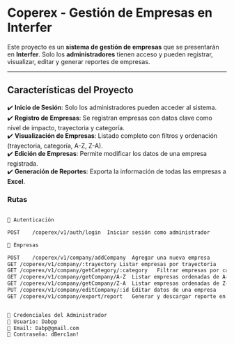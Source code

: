 #  Coperex - Gestión de Empresas en Interfer  

Este proyecto es un **sistema de gestión de empresas** que se presentarán en **Interfer**. Solo los **administradores** tienen acceso y pueden registrar, visualizar, editar y generar reportes de empresas.  

---

##  Características del Proyecto  

✔️ **Inicio de Sesión**: Solo los administradores pueden acceder al sistema.  
✔️ **Registro de Empresas**: Se registran empresas con datos clave como nivel de impacto, trayectoria y categoría.  
✔️ **Visualización de Empresas**: Listado completo con filtros y ordenación (trayectoria, categoría, A-Z, Z-A).  
✔️ **Edición de Empresas**: Permite modificar los datos de una empresa registrada.  
✔️ **Generación de Reportes**: Exporta la información de todas las empresas a **Excel**.  


###  Rutas 

```bash

🔹 Autenticación

POST	/coperex/v1/auth/login	Iniciar sesión como administrador

🔹 Empresas

POST	/coperex/v1/company/addCompany	Agregar una nueva empresa
GET	/coperex/v1/company/:trayectory	Listar empresas por trayectoria
GET	/coperex/v1/company/getCategory/:category	Filtrar empresas por categoría
GET	/coperex/v1/company/getCompany/A-Z	Listar empresas ordenadas de A-Z
GET	/coperex/v1/company/getCompany/Z-A	Listar empresas ordenadas de Z-A
PUT	/coperex/v1/company/editCompany/:id	Editar datos de una empresa
GET	/coperex/v1/company/export/report	Generar y descargar reporte en Excel


📌 Credenciales del Administrador
📌 Usuario: Dabpp
📌 Email: Dabp@gmail.com
📌 Contraseña: dBerc1an!

